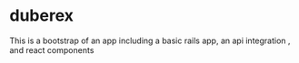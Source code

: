 # duberex
This is a bootstrap of an app including a basic rails app, an api integration , and react components
